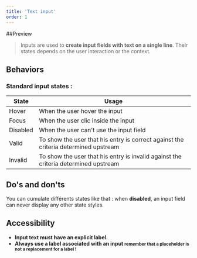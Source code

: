 ```yaml
---
title: 'Text input'
order: 1
---
```

##Preview
 > Inputs are used to **create input fields with text on a single line**. Their states depends on the user interaction or the context.

## Behaviors
### Standard input states :

| State          | Usage                                                                                     |
| -------------- | ----------------------------------------------------------------------------------------- |
| Hover          | When the user hover the input                                                             |
| Focus          | When the user clic inside the input                                                       |
| Disabled       | When the user can't use the input field                                                   |
| Valid          | To show the user that his entry is correct against the criteria determined upstream       |
| Invalid        | To show the user that his entry is invalid against the criteria determined upstream       |


## Do's and don'ts

<hintitem>
You can cumulate différents states like that :
</hintitem>
<pattern path="src/patterns/--input/input-invalid-event"></pattern>

<hintitem dont=true>
when <strong>disabled</strong>, an input field can never display any other state styles.
</hintitem>
<pattern path="src/patterns/--input/input-default-disabled"></pattern>

## Accessibility
* **Input text must have an explicit label.**
* **Always use a label associated with an input <small>remember that a placeholder is not a replacement for a label !**</small>